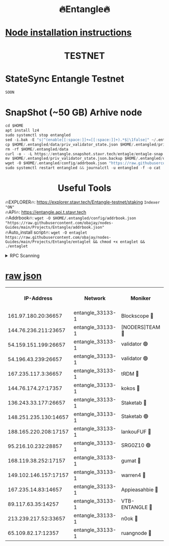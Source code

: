 <h1 align="center"> 🔥Entangle🔥</h1>

[Node installation instructions](https://github.com/obajay/nodes-Guides/tree/main/Projects/Entangle)
=

<h1 align="center"> TESTNET</h1>

# StateSync Entangle Testnet
```python
SOON
```
# SnapShot (~50 GB) Arhive node
```python
cd $HOME
apt install lz4
sudo systemctl stop entangled
sed -i.bak -E "s|^(enable[[:space:]]+=[[:space:]]+).*$|\1false|" ~/.entangled/config/config.toml
cp $HOME/.entangled/data/priv_validator_state.json $HOME/.entangled/priv_validator_state.json.backup
rm -rf $HOME/.entangled/data
curl -o - -L https://entangle.snapshot.stavr.tech/entagle/entagle-snap.tar.lz4 | lz4 -c -d - | tar -x -C $HOME/.entangled --strip-components 2
mv $HOME/.entangled/priv_validator_state.json.backup $HOME/.entangled/data/priv_validator_state.json
wget -O $HOME/.entangled/config/addrbook.json "https://raw.githubusercontent.com/obajay/nodes-Guides/main/Projects/Entangle/addrbook.json"
sudo systemctl restart entangled && journalctl -u entangled -f -o cat
```
 <h1 align="center"> Useful Tools</h1>
 
🔥EXPLORER🔥: https://explorer.stavr.tech/Entangle-testnet/staking        `Indexer "ON"` \
🔥API🔥:      https://entangle.api.t.stavr.tech \
🔥Addrbook🔥: ```wget -O $HOME/.entangled/config/addrbook.json "https://raw.githubusercontent.com/obajay/nodes-Guides/main/Projects/Entangle/addrbook.json"``` \
🔥Auto_install script🔥:  `wget -O entaglet https://raw.githubusercontent.com/obajay/nodes-Guides/main/Projects/Entangle/entaglet && chmod +x entaglet && ./entaglet`


<details>
<summary>RPC Scanning</summary>

<h2 align="center"> We scan nodes in real time every 4 hours. And we provide the final result of RPC endpoints.
We cannot influence the operation of these nodes in any way. </h2>


```python
If Voting Power is higher than 0 --> then the Node is a validator of the network and may be subject to attack and be a potential threat to the chain.
```
```python
We marked such validators with a red symbol
```

</details>

[raw json](https://rpc-check.entangt.stavr.tech/entangt/rpc-entangt-result.json)
=


<table><tr><th>IP-Address</th><th>Network</th><th>Moniker</th><th>Latest Block Height</th><th>Earliest Block Height</th><th>Catching Up</th><th>Tx Index</th><th>Voting Power</th><th>Scan Time</th></tr><tr><td>161.97.180.20:36657</td><td>entangle_33133-1</td><td>Blockscope 🔴</td><td>1328918</td><td>1</td><td>False</td><td>off</td><td>259586473635098</td><td>2023-12-26T08:12:12.943160440UTC</td></tr><tr><td>144.76.236.211:23657</td><td>entangle_33133-1</td><td>[NODERS]TEAM 🔴</td><td>1328920</td><td>1</td><td>False</td><td>off</td><td>47049700500000000</td><td>2023-12-26T08:12:25.405506953UTC</td></tr><tr><td>54.159.151.199:26657</td><td>entangle_33133-1</td><td>validator 🟢</td><td>1280815</td><td>1</td><td>False</td><td>on</td><td>0</td><td>2023-12-26T08:12:32.673870534UTC</td></tr><tr><td>54.196.43.239:26657</td><td>entangle_33133-1</td><td>validator 🟢</td><td>1328922</td><td>1</td><td>False</td><td>on</td><td>0</td><td>2023-12-26T08:12:33.287265695UTC</td></tr><tr><td>167.235.117.3:36657</td><td>entangle_33133-1</td><td>tRDM 🔴</td><td>1328924</td><td>1</td><td>False</td><td>on</td><td>59819660338000</td><td>2023-12-26T08:12:35.826197911UTC</td></tr><tr><td>144.76.174.27:17357</td><td>entangle_33133-1</td><td>kokos 🔴</td><td>1328920</td><td>145001</td><td>False</td><td>on</td><td>89890100000000</td><td>2023-12-26T08:12:22.277812785UTC</td></tr><tr><td>136.243.33.177:26657</td><td>entangle_33133-1</td><td>Staketab 🔴</td><td>1328921</td><td>660001</td><td>False</td><td>on</td><td>57511111100000</td><td>2023-12-26T08:12:27.711286681UTC</td></tr><tr><td>148.251.235.130:14657</td><td>entangle_33133-1</td><td>Staketab 🟢</td><td>1328918</td><td>660801</td><td>False</td><td>on</td><td>0</td><td>2023-12-26T08:12:12.663213878UTC</td></tr><tr><td>188.165.220.208:17157</td><td>entangle_33133-1</td><td>lankouFUF 🔴</td><td>1328918</td><td>725001</td><td>False</td><td>on</td><td>180899900000002</td><td>2023-12-26T08:12:17.911664200UTC</td></tr><tr><td>95.216.10.232:28857</td><td>entangle_33133-1</td><td>SRG0Z10 🟢</td><td>1328917</td><td>842001</td><td>False</td><td>off</td><td>0</td><td>2023-12-26T08:12:10.395644692UTC</td></tr><tr><td>168.119.38.252:17157</td><td>entangle_33133-1</td><td>gumat 🔴</td><td>1328918</td><td>962001</td><td>False</td><td>on</td><td>314013548351851</td><td>2023-12-26T08:12:17.639450134UTC</td></tr><tr><td>149.102.146.157:17157</td><td>entangle_33133-1</td><td>warren4 🔴</td><td>1328920</td><td>1054001</td><td>False</td><td>on</td><td>241531178365442</td><td>2023-12-26T08:12:25.182359360UTC</td></tr><tr><td>167.235.14.83:14657</td><td>entangle_33133-1</td><td>Appieasahbie 🔴</td><td>1328922</td><td>1076001</td><td>False</td><td>on</td><td>44568809900999996</td><td>2023-12-26T08:12:33.515525512UTC</td></tr><tr><td>89.117.63.35:14257</td><td>entangle_33133-1</td><td>VTB-ENTANGLE 🔴</td><td>1328920</td><td>1162001</td><td>False</td><td>off</td><td>115826514071325</td><td>2023-12-26T08:12:22.780355226UTC</td></tr><tr><td>213.239.217.52:33657</td><td>entangle_33133-1</td><td>n0ok 🔴</td><td>1328922</td><td>1228922</td><td>False</td><td>off</td><td>46574292273662988</td><td>2023-12-26T08:12:32.025754063UTC</td></tr><tr><td>65.109.82.17:12357</td><td>entangle_33133-1</td><td>ruangnode 🔴</td><td>1328918</td><td>1312001</td><td>False</td><td>off</td><td>262501785360543</td><td>2023-12-26T08:12:13.314208935UTC</td></tr></table>

